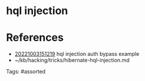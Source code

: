 # hql injection

# References
- [20221003151219](/zet/20221003151219/README.md) hql injection auth bypass example
- ~/kb/hacking/tricks/hibernate-hql-injection.md

Tags:
    #assorted
